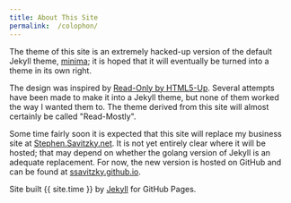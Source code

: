 ```yaml
---
title: About This Site
permalink:  /colophon/
---
```


The theme of this site is an extremely hacked-up version of the default Jekyll
theme, [minima](https://github.com/jekyll/minima); it is hoped that it will
eventually be turned into a theme in its own right.

The design was inspired by [Read-Only by
HTML5-Up](https://html5up.net/read-only).  Several attempts have been made to
make it into a Jekyll theme, but none of them worked the way I wanted them
to. The theme derived from this site will almost certainly be called
"Read-Mostly". 

Some time fairly soon it is expected that this site will replace my business
site at [Stephen.Savitzky.net](https://stephen.savitzky.net).  It is not yet
entirely clear where it will be hosted; that may depend on whether the golang
version of Jekyll is an adequate replacement.  For now, the new version is
hosted on GitHub and can be found at
[ssavitzky.github.io](https://ssavitzky.github.io/).

Site built {{ site.time }} by [Jekyll](https://jekyllrb.com/) for GitHub
Pages. 
